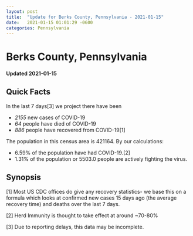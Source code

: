 ```yaml
---
layout: post
title:  "Update for Berks County, Pennsylvania - 2021-01-15"
date:   2021-01-15 01:01:29 -0600
categories: Pennsylvania
---
```


# Berks County, Pennsylvania
#### Updated 2021-01-15

## Quick Facts

In the last 7 days[3] we project there have been
- *2155* new cases of COVID-19
- *64* people have died of COVID-19
- *886* people have recovered from COVID-19[1]

The population in this census area is 421164. By our calculations:
- 6.59% of the population have had COVID-19.[2]
- 1.31% of the population or 5503.0 people are actively fighting the virus.

## Synopsis




[1] Most US CDC offices do give any recovery statistics- we base this on a formula which looks at confirmed new cases
15 days ago (the average recovery time) and deaths over the last 7 days.

[2] Herd Immunity is thought to take effect at around ~70-80%

[3] Due to reporting delays, this data may be incomplete.
 
    